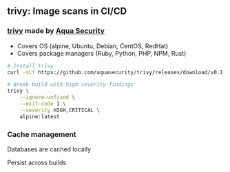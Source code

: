 ## trivy: Image scans in CI/CD

### [trivy](https://github.com/aquasecurity/trivy) made by [Aqua Security](https://www.aquasec.com/)

- Covers OS (alpine, Ubuntu, Debian, CentOS, RedHat)
- Covers package managers (Ruby, Python, PHP, NPM, Rust)

```bash
# Install trivy
curl -sLf https://github.com/aquasecurity/trivy/releases/download/v0.1.6/trivy_0.1.6_Linux-64bit.tar.gz | tar -xvz -C /usr/local/bin trivy

# Break build with high severity findings
trivy \
    --ignore-unfixed \
    --exit-code 1 \
    --severity HIGH,CRITICAL \
    alpine:latest
```

### Cache management

Databases are cached locally

Persist across builds
